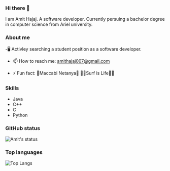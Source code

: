 ###                                                   Hi there 👋

I am Amit Hajaj. A software developer. Currently persuing a bachelor degree in computer science from Ariel university.

###                                                   About me

-🖥️ Activley searching a student position as a software developer. 

- 📫 How to reach me: amithajaj007@gmail.com

- ⚡ Fun fact: 💛Maccabi Netanya💛 🏄‍♂️Surf is Life🏄‍♂️

###                                                     Skills
- Java
- C++
- C
- Python

### GitHub status
![Amit's status](https://github-readme-stats.vercel.app/api?username=hajajon&count_private=true&show_icons=true&theme=radical)

### Top languages
![Top Langs](https://github-readme-stats.vercel.app/api/top-langs/?username=hajajon&show_icons=true&theme=radical)

<!--
**hajajon/hajajon** is a ✨ _special_ ✨ repository because its `README.md` (this file) appears on your GitHub profile.

Here are some ideas to get you started:

- 🔭 I’m currently working on ...
- 🌱 I’m currently learning ...
- 👯 I’m looking to collaborate on ...
- 🤔 I’m looking for help with ...
- 💬 Ask me about ...
- 📫 How to reach me: ...
- 😄 Pronouns: ...
- ⚡ Fun fact: ...
-->
